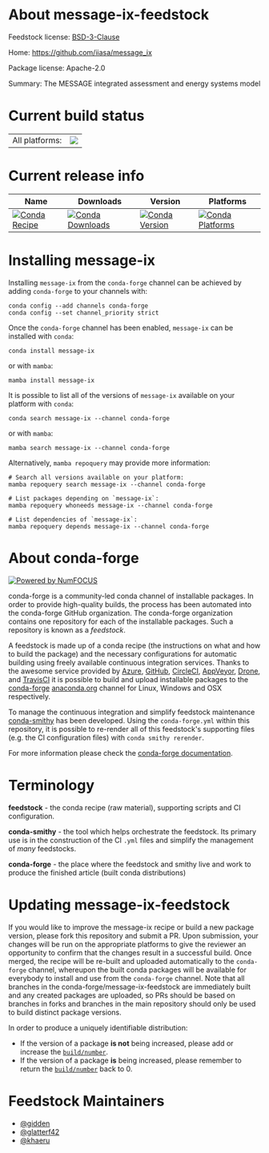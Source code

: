 About message-ix-feedstock
==========================

Feedstock license: [BSD-3-Clause](https://github.com/conda-forge/message-ix-feedstock/blob/main/LICENSE.txt)

Home: https://github.com/iiasa/message_ix

Package license: Apache-2.0

Summary: The MESSAGE integrated assessment and energy systems model

Current build status
====================


<table><tr><td>All platforms:</td>
    <td>
      <a href="https://dev.azure.com/conda-forge/feedstock-builds/_build/latest?definitionId=3085&branchName=main">
        <img src="https://dev.azure.com/conda-forge/feedstock-builds/_apis/build/status/message-ix-feedstock?branchName=main">
      </a>
    </td>
  </tr>
</table>

Current release info
====================

| Name | Downloads | Version | Platforms |
| --- | --- | --- | --- |
| [![Conda Recipe](https://img.shields.io/badge/recipe-message--ix-green.svg)](https://anaconda.org/conda-forge/message-ix) | [![Conda Downloads](https://img.shields.io/conda/dn/conda-forge/message-ix.svg)](https://anaconda.org/conda-forge/message-ix) | [![Conda Version](https://img.shields.io/conda/vn/conda-forge/message-ix.svg)](https://anaconda.org/conda-forge/message-ix) | [![Conda Platforms](https://img.shields.io/conda/pn/conda-forge/message-ix.svg)](https://anaconda.org/conda-forge/message-ix) |

Installing message-ix
=====================

Installing `message-ix` from the `conda-forge` channel can be achieved by adding `conda-forge` to your channels with:

```
conda config --add channels conda-forge
conda config --set channel_priority strict
```

Once the `conda-forge` channel has been enabled, `message-ix` can be installed with `conda`:

```
conda install message-ix
```

or with `mamba`:

```
mamba install message-ix
```

It is possible to list all of the versions of `message-ix` available on your platform with `conda`:

```
conda search message-ix --channel conda-forge
```

or with `mamba`:

```
mamba search message-ix --channel conda-forge
```

Alternatively, `mamba repoquery` may provide more information:

```
# Search all versions available on your platform:
mamba repoquery search message-ix --channel conda-forge

# List packages depending on `message-ix`:
mamba repoquery whoneeds message-ix --channel conda-forge

# List dependencies of `message-ix`:
mamba repoquery depends message-ix --channel conda-forge
```


About conda-forge
=================

[![Powered by
NumFOCUS](https://img.shields.io/badge/powered%20by-NumFOCUS-orange.svg?style=flat&colorA=E1523D&colorB=007D8A)](https://numfocus.org)

conda-forge is a community-led conda channel of installable packages.
In order to provide high-quality builds, the process has been automated into the
conda-forge GitHub organization. The conda-forge organization contains one repository
for each of the installable packages. Such a repository is known as a *feedstock*.

A feedstock is made up of a conda recipe (the instructions on what and how to build
the package) and the necessary configurations for automatic building using freely
available continuous integration services. Thanks to the awesome service provided by
[Azure](https://azure.microsoft.com/en-us/services/devops/), [GitHub](https://github.com/),
[CircleCI](https://circleci.com/), [AppVeyor](https://www.appveyor.com/),
[Drone](https://cloud.drone.io/welcome), and [TravisCI](https://travis-ci.com/)
it is possible to build and upload installable packages to the
[conda-forge](https://anaconda.org/conda-forge) [anaconda.org](https://anaconda.org/)
channel for Linux, Windows and OSX respectively.

To manage the continuous integration and simplify feedstock maintenance
[conda-smithy](https://github.com/conda-forge/conda-smithy) has been developed.
Using the ``conda-forge.yml`` within this repository, it is possible to re-render all of
this feedstock's supporting files (e.g. the CI configuration files) with ``conda smithy rerender``.

For more information please check the [conda-forge documentation](https://conda-forge.org/docs/).

Terminology
===========

**feedstock** - the conda recipe (raw material), supporting scripts and CI configuration.

**conda-smithy** - the tool which helps orchestrate the feedstock.
                   Its primary use is in the construction of the CI ``.yml`` files
                   and simplify the management of *many* feedstocks.

**conda-forge** - the place where the feedstock and smithy live and work to
                  produce the finished article (built conda distributions)


Updating message-ix-feedstock
=============================

If you would like to improve the message-ix recipe or build a new
package version, please fork this repository and submit a PR. Upon submission,
your changes will be run on the appropriate platforms to give the reviewer an
opportunity to confirm that the changes result in a successful build. Once
merged, the recipe will be re-built and uploaded automatically to the
`conda-forge` channel, whereupon the built conda packages will be available for
everybody to install and use from the `conda-forge` channel.
Note that all branches in the conda-forge/message-ix-feedstock are
immediately built and any created packages are uploaded, so PRs should be based
on branches in forks and branches in the main repository should only be used to
build distinct package versions.

In order to produce a uniquely identifiable distribution:
 * If the version of a package **is not** being increased, please add or increase
   the [``build/number``](https://docs.conda.io/projects/conda-build/en/latest/resources/define-metadata.html#build-number-and-string).
 * If the version of a package **is** being increased, please remember to return
   the [``build/number``](https://docs.conda.io/projects/conda-build/en/latest/resources/define-metadata.html#build-number-and-string)
   back to 0.

Feedstock Maintainers
=====================

* [@gidden](https://github.com/gidden/)
* [@glatterf42](https://github.com/glatterf42/)
* [@khaeru](https://github.com/khaeru/)

